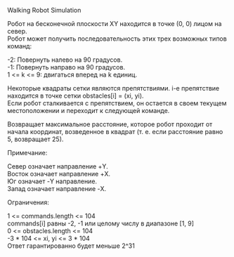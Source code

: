 Walking Robot Simulation  

Робот на бесконечной плоскости XY находится в точке (0, 0) лицом на север.  
Робот может получить последовательность этих трех возможных типов команд:  

-2: Повернуть налево на 90 градусов.  
-1: Повернуть направо на 90 градусов.  
1 <= k <= 9: двигаться вперед на k единиц.  

Некоторые квадраты сетки являются препятствиями. i-е препятствие находится в точке сетки obstacles[i] = (xi, yi).  
Если робот сталкивается с препятствием, он остается в своем текущем местоположении и переходит к следующей команде.  

Возвращает максимальное расстояние, которое робот проходит от начала координат, возведенное в квадрат (т. е. если расстояние равно 5, возвращает 25).  

Примечание:  

Север означает направление +Y.  
Восток означает направление +X.  
Юг означает -Y направление.  
Запад означает направление -X.  

Ограничения:  

1 <= commands.length <= 104  
commands[i] равны -2, -1 или целому числу в диапазоне [1, 9]  
0 <= obstacles.length <= 104  
-3 * 104 <= xi, yi <= 3 * 104  
Ответ гарантированно будет меньше 2^31  
